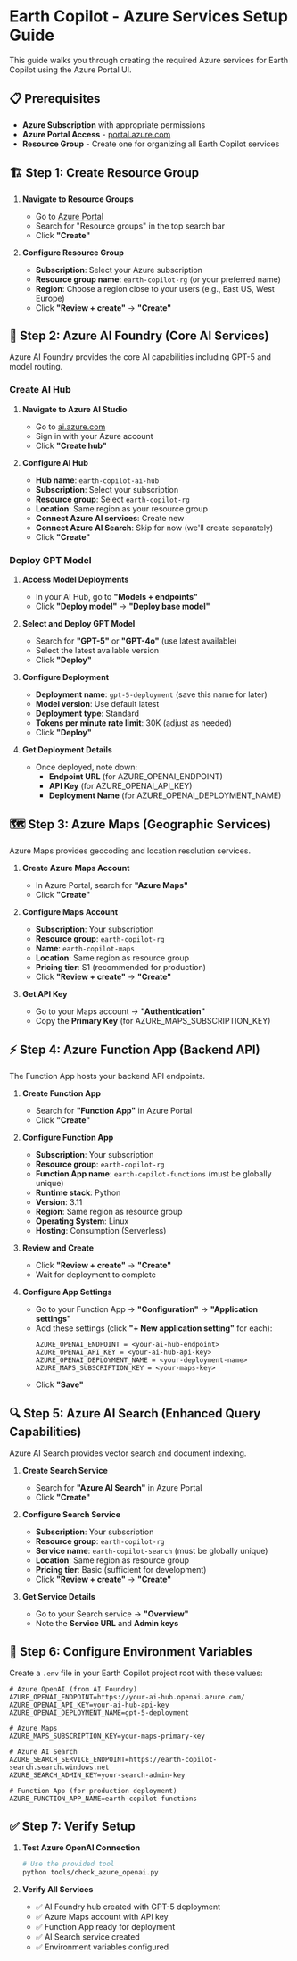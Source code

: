 # Earth Copilot - Azure Services Setup Guide

This guide walks you through creating the required Azure services for Earth Copilot using the Azure Portal UI.

## 📋 **Prerequisites**

- **Azure Subscription** with appropriate permissions
- **Azure Portal Access** - [portal.azure.com](https://portal.azure.com)
- **Resource Group** - Create one for organizing all Earth Copilot services

## 🏗️ **Step 1: Create Resource Group**

1. **Navigate to Resource Groups**
   - Go to [Azure Portal](https://portal.azure.com)
   - Search for "Resource groups" in the top search bar
   - Click **"Create"**

2. **Configure Resource Group**
   - **Subscription**: Select your Azure subscription
   - **Resource group name**: `earth-copilot-rg` (or your preferred name)
   - **Region**: Choose a region close to your users (e.g., East US, West Europe)
   - Click **"Review + create"** → **"Create"**

## 🤖 **Step 2: Azure AI Foundry (Core AI Services)**

Azure AI Foundry provides the core AI capabilities including GPT-5 and model routing.

### **Create AI Hub**
1. **Navigate to Azure AI Studio**
   - Go to [ai.azure.com](https://ai.azure.com)
   - Sign in with your Azure account
   - Click **"Create hub"**

2. **Configure AI Hub**
   - **Hub name**: `earth-copilot-ai-hub`
   - **Subscription**: Select your subscription
   - **Resource group**: Select `earth-copilot-rg`
   - **Location**: Same region as your resource group
   - **Connect Azure AI services**: Create new
   - **Connect Azure AI Search**: Skip for now (we'll create separately)
   - Click **"Create"**

### **Deploy GPT Model**
1. **Access Model Deployments**
   - In your AI Hub, go to **"Models + endpoints"**
   - Click **"Deploy model"** → **"Deploy base model"**

2. **Select and Deploy GPT Model**
   - Search for **"GPT-5"** or **"GPT-4o"** (use latest available)
   - Select the latest available version
   - Click **"Deploy"**

3. **Configure Deployment**
   - **Deployment name**: `gpt-5-deployment` (save this name for later)
   - **Model version**: Use default latest
   - **Deployment type**: Standard
   - **Tokens per minute rate limit**: 30K (adjust as needed)
   - Click **"Deploy"**

4. **Get Deployment Details**
   - Once deployed, note down:
     - **Endpoint URL** (for AZURE_OPENAI_ENDPOINT)
     - **API Key** (for AZURE_OPENAI_API_KEY)
     - **Deployment Name** (for AZURE_OPENAI_DEPLOYMENT_NAME)

## 🗺️ **Step 3: Azure Maps (Geographic Services)**

Azure Maps provides geocoding and location resolution services.

1. **Create Azure Maps Account**
   - In Azure Portal, search for **"Azure Maps"**
   - Click **"Create"**

2. **Configure Maps Account**
   - **Subscription**: Your subscription
   - **Resource group**: `earth-copilot-rg`
   - **Name**: `earth-copilot-maps`
   - **Location**: Same region as resource group
   - **Pricing tier**: S1 (recommended for production)
   - Click **"Review + create"** → **"Create"**

3. **Get API Key**
   - Go to your Maps account → **"Authentication"**
   - Copy the **Primary Key** (for AZURE_MAPS_SUBSCRIPTION_KEY)

## ⚡ **Step 4: Azure Function App (Backend API)**

The Function App hosts your backend API endpoints.

1. **Create Function App**
   - Search for **"Function App"** in Azure Portal
   - Click **"Create"**

2. **Configure Function App**
   - **Subscription**: Your subscription
   - **Resource group**: `earth-copilot-rg`
   - **Function App name**: `earth-copilot-functions` (must be globally unique)
   - **Runtime stack**: Python
   - **Version**: 3.11
   - **Region**: Same region as resource group
   - **Operating System**: Linux
   - **Hosting**: Consumption (Serverless)

3. **Review and Create**
   - Click **"Review + create"** → **"Create"**
   - Wait for deployment to complete

4. **Configure App Settings**
   - Go to your Function App → **"Configuration"** → **"Application settings"**
   - Add these settings (click **"+ New application setting"** for each):
     ```
     AZURE_OPENAI_ENDPOINT = <your-ai-hub-endpoint>
     AZURE_OPENAI_API_KEY = <your-ai-hub-api-key>
     AZURE_OPENAI_DEPLOYMENT_NAME = <your-deployment-name>
     AZURE_MAPS_SUBSCRIPTION_KEY = <your-maps-key>
     ```
   - Click **"Save"**

## 🔍 **Step 5: Azure AI Search (Enhanced Query Capabilities)**

Azure AI Search provides vector search and document indexing.

1. **Create Search Service**
   - Search for **"Azure AI Search"** in Azure Portal
   - Click **"Create"**

2. **Configure Search Service**
   - **Subscription**: Your subscription
   - **Resource group**: `earth-copilot-rg`
   - **Service name**: `earth-copilot-search` (must be globally unique)
   - **Location**: Same region as resource group
   - **Pricing tier**: Basic (sufficient for development)
   - Click **"Review + create"** → **"Create"**

3. **Get Service Details**
   - Go to your Search service → **"Overview"**
   - Note the **Service URL** and **Admin keys**

## 🔧 **Step 6: Configure Environment Variables**

Create a `.env` file in your Earth Copilot project root with these values:

```env
# Azure OpenAI (from AI Foundry)
AZURE_OPENAI_ENDPOINT=https://your-ai-hub.openai.azure.com/
AZURE_OPENAI_API_KEY=your-ai-hub-api-key
AZURE_OPENAI_DEPLOYMENT_NAME=gpt-5-deployment

# Azure Maps
AZURE_MAPS_SUBSCRIPTION_KEY=your-maps-primary-key

# Azure AI Search
AZURE_SEARCH_SERVICE_ENDPOINT=https://earth-copilot-search.search.windows.net
AZURE_SEARCH_ADMIN_KEY=your-search-admin-key

# Function App (for production deployment)
AZURE_FUNCTION_APP_NAME=earth-copilot-functions
```

## ✅ **Step 7: Verify Setup**

1. **Test Azure OpenAI Connection**
   ```bash
   # Use the provided tool
   python tools/check_azure_openai.py
   ```

2. **Verify All Services**
   - ✅ AI Foundry hub created with GPT-5 deployment
   - ✅ Azure Maps account with API key
   - ✅ Function App ready for deployment
   - ✅ AI Search service created
   - ✅ Environment variables configured